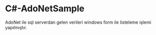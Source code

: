 # C#-AdoNetSample
AdoNet ile sql serverdan gelen verileri windows form ile listeleme işlemi yapılmıştır.
